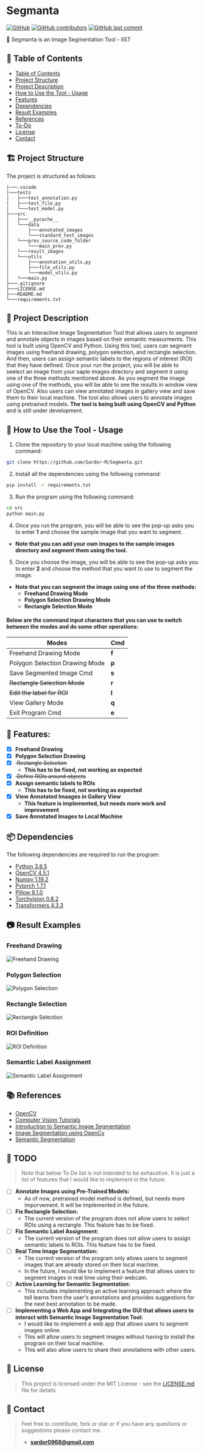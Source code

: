 # Segmanta

[![GitHub  ](https://img.shields.io/github/license/Sardor-M/Segmanta)](github)
[![GitHub contributors](https://img.shields.io/github/contributors/Sardor-M/Segmanta)](github)
[![GitHub last commit](https://img.shields.io/github/last-commit/Sardor-M/Segmanta)](github)

<desc> 💼 Segmanta is an Image Segmentation Tool - IIST </desc>

## 📌 Table of Contents

- [Table of Contents](#-table-of-contents)
- [Project Structure](#️-project-structure)
- [Project Description](#-project-description)
- [How to Use the Tool - Usage](#-how-to-use-the-tool---usage)
- [Features](#-features)
- [Dependencies](#-dependencies)
- [Result Examples](#-result-examples)
- [References](#-references)
- [To-Do](#-to-do)
- [License](#-license)
- [Contact](#-contact)

## 🏗️ Project Structure

The project is structured as follows:

```
|───.vscode
|───tests
|   ├───test_annotation.py
|   ├───test_file.py
|   └───test_model.py
├───src
│   ├───__pycache__
│   └───data
│       ├───annotated_images
│       └───standard_test_images
|   └───prev_source_code_folder
│       └───main_prev.py
|   └───result_images
|   └───utils
│       ├───annotation_utils.py
│       ├───file_utils.py
│       └───model_utils.py
│   └───main.py
├───.gitignore
├───LICENSE.md
├───README.md
└───requirements.txt
```

## 📝 Project Description

This is an Interactive Image Segmentation Tool that allows users to segment and annotate objects in images based on their semantic measurments. This tool is built using OpenCV and Python. Using this tool, users can segment images using freehand drawing, polygon selection, and rectangle selection. And then, users can assign semantic labels to the regions of interest (ROI) that they have defined. Once your run the project, you will be able to seelect an image from your saple images directory and segment it using one of the three methods mentioned above. As you segment the image using one of the methods, you will be able to see the results in window view of OpenCV. Also users can view annotated images in gallery view and save them to their local machine. The tool also allows users to annotate images using pretrained models. **The tool is being built using OpenCV and Python** and is still under development.

## 📌 How to Use the Tool - Usage

1. Clone the repository to your local machine using the following command:

```bash
git clone https://github.com/Sardor-M/Segmanta.git
```

2. Install all the dependencies using the following command:

```bash
pip install -r requirements.txt
```

3. Run the program using the following command:

```bash
cd src
python main.py
```

4. Once you run the program, you will be able to see the pop-up asks you to enter **1** and choose the sample image that you want to segment.

- **Note that you can add your own images to the sample images directory and segment them using the tool.**

5. Once you choose the image, you will be able to see the pop-up asks you to enter **2** and choose the method that you want to use to segment the image.

- **Note that you can segment the image using one of the three methods:**
  - **Freehand Drawing Mode**
  - **Polygon Selection Drawing Mode**
  - **Rectangle Selection Mode**

#### Below are the command input characters that you can use to switch between the modes and do some other operations:

| Modes                               | Cmd   |
| ----------------------------------- | ----- |
| Freehand Drawing Mode               | **f** |
| Polygon Selection Drawing Mode      | **p** |
| Save Segmented Image Cmd            | **s** |
| <del>Rectangle Selection Mode</del> | **r** |
| <del>Edit the label for ROI</del>   | **l** |
| View Gallery Mode                   | **q** |
| Exit Program Cmd                    | **e** |

##

## 🔐 Features:

- [x] **Freehand Drawing**
- [x] **Polygon Selection Drawing**
- [x] <del> Rectangle Selection </del>
  - **This has to be fixed, not working as expected**
- [x] <del> Define ROIs around objects </del>
- [x] **Assign semantic labels to ROIs**
  - **This has to be fixed, not working as expected**
- [x] **View Annotated Imaages in Gallery View**
  - **This feature is implemented, but needs more work and improvement**
- [x] **Save Annotated Images to Local Machine**

## 📦 Dependencies

The following dependencies are required to run the program:

- [Python 3.8.5](https://www.python.org/downloads/release/python-385/)
- [OpenCV 4.5.1](https://opencv.org/)
- [Numpy 1.19.2](https://numpy.org/)
- [Pytorch 1.7.1](https://pytorch.org/)
- [Pillow 8.1.0](https://pillow.readthedocs.io/en/stable/)
- [Torchvision 0.8.2](https://pypi.org/project/torchvision/)
- [Transformers 4.3.3](https://pypi.org/project/transformers/)

## 📷 Result Examples

### Freehand Drawing

![Freehand Drawing]()

### Polygon Selection

![Polygon Selection]()

### Rectangle Selection

![Rectangle Selection]()

### ROI Definition

![ROI Definition]()

### Semantic Label Assignment

![Semantic Label Assignment]()

## 📚 References

- [OpenCV](https://opencv.org/)
- [Computer Vision Tutorials](https://github.com/mint-lab/cv_tutorial)
- [Introduction to Semantic Image Segmentation](https://medium.com/analytics-vidhya/introduction-to-semantic-image-segmentation-856cda5e5de8)
- [Image Segmentation using OpenCv](https://nayakpplaban.medium.com/image-segmentation-using-opencv-39013013920a)
- [Semantic Segmentation](https://www.jeremyjordan.me/semantic-segmentation/)

## 📌 TODO

> Note that below To Do list is not intended to be exhaustive. It is just a list of features that I would like to implement in the future.

- [ ] **Annotate Images using Pre-Trained Models:**
  - As of now, pretrained model method is defined, but needs more imporvement. It will be implemented in the future.
- [ ] **Fix Rectangle Selection:**
  - The current version of the program does not allow users to select ROIs using a rectangle. This feature has to be fixed.
- [ ] **Fix Semantic Label Assignment:**
  - The current version of the program does not allow users to assign semantic labels to ROIs. This feature has to be fixed.
- [ ] **Real Time Image Segmentation:**
  - The current version of the program only allows users to segment images that are already stored on their local machine.
  - In the future, I would like to implement a feature that allows users to segment images in real time using their webcam.
- [ ] **Active Learning for Semantic Segmentation:**
  - This includes implementing an active learning approach where the toll learns from the user's annotations and provides suggestions for the next best annotation to be made.
- [ ] **Implementing a Web App and Integrating the GUI that allows users to interact with Semantic Image Segmentation Tool:**
  - I would like to implement a web app that allows users to segment images online.
  - This will allow users to segment images without having to install the program on their local machine.
  - This will also allow users to share their annotations with other users.

## 📝 License

> This project is licensed under the MIT License - see the [LICENSE.md](LICENSE.md) file for details

## 📌 Contact

> Feel free to contribute, fork or star or if you have any questions or suggestions please contact me.
>
> - **sardor0968@gmail.com**
